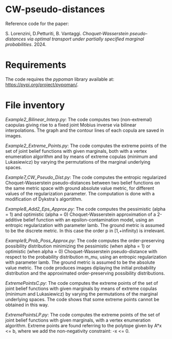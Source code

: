 # CW-pseudo-distances

Reference code for the paper:
    
S. Lorenzini, D.Petturiti, B. Vantaggi.
_Choquet-Wasserstein pseudo-distances via optimal transport under partially specified marginal probabilities_. 2024.

# Requirements
The code requires the *pypoman* library available at: https://pypi.org/project/pypoman/.

# File inventory
_Example2_Bilinear_Interp.py_: The code computes two (non-extremal) caopulas giving rise to a fixed 
joint Mobius inverse via bilinear interpolations. The graph and the contour 
lines of each copula are saved in images.

_Example2_Extreme_Points.py_: The code computes the extreme points of the set of joint belief
functions with given marginals, both with a vertex enumeration algorithm and
by means of extreme copulas (minimum and Lukasiewicz) by varying the
permutations of the marginal underlying spaces.

_Example7_CW_Pseudo_Dist.py_: The code computes the entropic regularized Choquet-Wasserstein 
pseudo-distances between two belief functions on the same metric space
with ground absolute value metric, for different values of the regularization
parameter. The computation is done with a modification of Dykstra's algortithm.

_Example8_Add2_Eps_Approx.py_: The code computes the pessimistic (alpha = 1) and optimistic 
(alpha = 0) Choquet-Wasserstein approximation of a 2-additive belief function
with an epsilon-contamination model, using an entropic regularization with 
parameter lamb. The ground metric is assumed to be the discrete metric.
In this case the order p in [1,+infinity) is irrelevant.

_Example9_Prob_Poss_Approx.py_: The code computes the order-preserving possibility distribution 
minimizing the pessimistic (when alpha = 1) or optimistic (when alpha = 0) 
Choquet-Wasserstein pseudo-distance with respect to the probability
distribution m_mu, using an entropic regularization with parameter lamb.
The ground metric is assumed to be the absolute value metric.
The code produces images diplaying the initial probability distribution and
the approximated order-preserving possibility distributions.

_ExtremePointsC.py_: The code computes the extreme points of the set of joint belief
functions with given marginals by means of extreme copulas (minimum and 
Lukasiewicz) by varying the permutations of the marginal underlying spaces.
The code shows that some extreme points cannot be obtained in this way.

_ExtremePointsLP.py_: The code computes the extreme points of the set of joint belief
functions with given marginals, with a vertex enumeration algorithm.
Extreme points are found referring to the polytope given by A*x <= b, where we
add the non-negativity constraint: -x <= 0.

